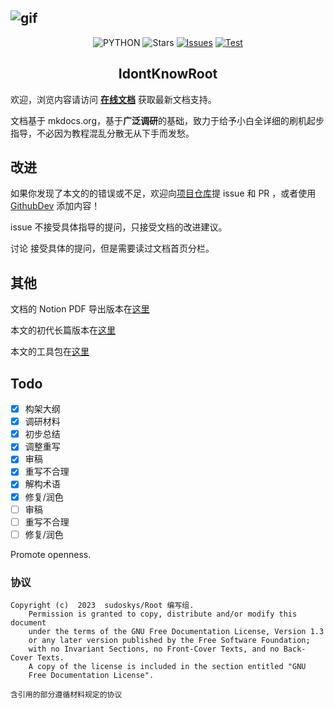 ![gif](https://raw.githubusercontent.com/sudoskys/Root/main/cover.gif)
------------------------------------

<p align="center">
  <img src="https://img.shields.io/badge/USE-MKdocs-green" alt="PYTHON" >
  <img src="https://img.shields.io/github/stars/sudoskys/root.svg" alt="Stars">
  <a href="https://github.com/sudoskys/root/issues"><img src="https://img.shields.io/github/issues/sudoskys/root" alt="Issues"></a>
  <a href="https://github.com/sudoskys/root/actions/workflows/ci.yml"><img src="https://github.com/sudoskys/root/actions/workflows/ci.yml/badge.svg" alt="Test"></a>
</p>

<h2 align="center">IdontKnowRoot</h2>

欢迎，浏览内容请访问 **[在线文档](https://root.dianas.cyou/)** 获取最新文档支持。

文档基于 mkdocs.org，基于**广泛调研**的基础，致力于给予小白全详细的刷机起步指导，不必因为教程混乱分散无从下手而发愁。


## 改进

如果你发现了本文的的错误或不足，欢迎向[项目仓库](https://github.com/sudoskys/Root/)提 issue 和 PR ，或者使用 [GithubDev](https://github.dev/sudoskys/Root) 添加内容！

issue 不接受具体指导的提问，只接受文档的改进建议。

讨论 接受具体的提问，但是需要读过文档首页分栏。


## 其他

文档的 Notion PDF 导出版本在[这里](https://github.com/sudoskys/Root/tree/main/old)

本文的初代长篇版本在[这里](https://github.com/sudoskys/Root/tree/main/old/README.MD)

本文的工具包在[这里](https://push.dianas.cyou/LIS/Share/Root/)


## Todo

- [x] 构架大纲
- [x] 调研材料
- [x] 初步总结
- [x] 调整重写
- [x] 审稿
- [x] 重写不合理
- [x] 解构术语
- [x] 修复/润色
- [ ] 审稿 
- [ ] 重写不合理
- [ ] 修复/润色

Promote openness.

### 协议

```
Copyright (c)  2023  sudoskys/Root 编写组.
    Permission is granted to copy, distribute and/or modify this document
    under the terms of the GNU Free Documentation License, Version 1.3
    or any later version published by the Free Software Foundation;
    with no Invariant Sections, no Front-Cover Texts, and no Back-Cover Texts.
    A copy of the license is included in the section entitled "GNU
    Free Documentation License".
    
含引用的部分遵循材料规定的协议
```
